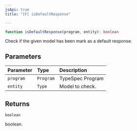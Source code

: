 ```yaml
---
jsApi: true
title: "[F] isDefaultResponse"

---
```

```ts
function isDefaultResponse(program, entity): boolean
```

Check if the given model has been mark as a default response.

## Parameters

| Parameter | Type | Description |
| :------ | :------ | :------ |
| `program` | `Program` | TypeSpec Program |
| `entity` | `Type` | Model to check. |

## Returns

`boolean`

boolean.
